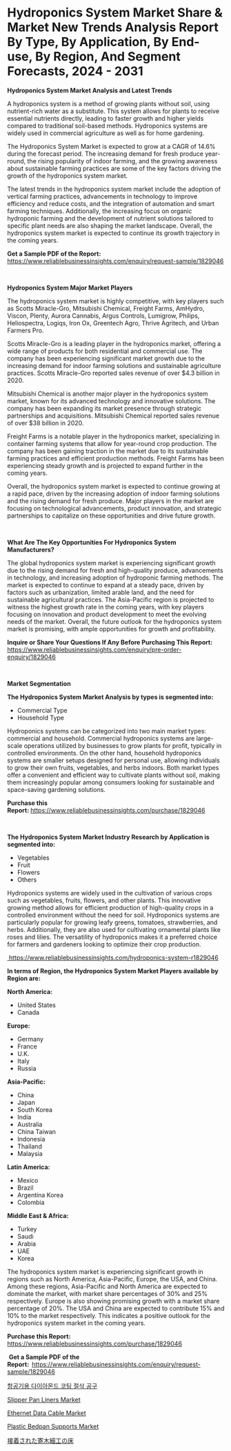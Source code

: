 <p><h1>Hydroponics System Market Share & Market New Trends Analysis Report By Type, By Application, By End-use, By Region, And Segment Forecasts, 2024 - 2031</h1></p><p><strong>Hydroponics System Market Analysis and Latest Trends</strong></p>
<p><p>A hydroponics system is a method of growing plants without soil, using nutrient-rich water as a substitute. This system allows for plants to receive essential nutrients directly, leading to faster growth and higher yields compared to traditional soil-based methods. Hydroponics systems are widely used in commercial agriculture as well as for home gardening.</p><p>The Hydroponics System Market is expected to grow at a CAGR of 14.6% during the forecast period. The increasing demand for fresh produce year-round, the rising popularity of indoor farming, and the growing awareness about sustainable farming practices are some of the key factors driving the growth of the hydroponics system market.</p><p>The latest trends in the hydroponics system market include the adoption of vertical farming practices, advancements in technology to improve efficiency and reduce costs, and the integration of automation and smart farming techniques. Additionally, the increasing focus on organic hydroponic farming and the development of nutrient solutions tailored to specific plant needs are also shaping the market landscape. Overall, the hydroponics system market is expected to continue its growth trajectory in the coming years.</p></p>
<p><strong>Get a Sample PDF of the Report:&nbsp;</strong> <a href="https://www.reliablebusinessinsights.com/enquiry/request-sample/1829046">https://www.reliablebusinessinsights.com/enquiry/request-sample/1829046</a></p>
<p>&nbsp;</p>
<p><strong>Hydroponics System Major Market Players</strong></p>
<p><p>The hydroponics system market is highly competitive, with key players such as Scotts Miracle-Gro, Mitsubishi Chemical, Freight Farms, AmHydro, Viscon, Plenty, Aurora Cannabis, Argus Controls, Lumigrow, Philips, Heliospectra, Logiqs, Iron Ox, Greentech Agro, Thrive Agritech, and Urban Farmers Pro. </p><p>Scotts Miracle-Gro is a leading player in the hydroponics market, offering a wide range of products for both residential and commercial use. The company has been experiencing significant market growth due to the increasing demand for indoor farming solutions and sustainable agriculture practices. Scotts Miracle-Gro reported sales revenue of over $4.3 billion in 2020.</p><p>Mitsubishi Chemical is another major player in the hydroponics system market, known for its advanced technology and innovative solutions. The company has been expanding its market presence through strategic partnerships and acquisitions. Mitsubishi Chemical reported sales revenue of over $38 billion in 2020.</p><p>Freight Farms is a notable player in the hydroponics market, specializing in container farming systems that allow for year-round crop production. The company has been gaining traction in the market due to its sustainable farming practices and efficient production methods. Freight Farms has been experiencing steady growth and is projected to expand further in the coming years.</p><p>Overall, the hydroponics system market is expected to continue growing at a rapid pace, driven by the increasing adoption of indoor farming solutions and the rising demand for fresh produce. Major players in the market are focusing on technological advancements, product innovation, and strategic partnerships to capitalize on these opportunities and drive future growth.</p></p>
<p>&nbsp;</p>
<p><strong>What Are The Key Opportunities For Hydroponics System Manufacturers?</strong></p>
<p><p>The global hydroponics system market is experiencing significant growth due to the rising demand for fresh and high-quality produce, advancements in technology, and increasing adoption of hydroponic farming methods. The market is expected to continue to expand at a steady pace, driven by factors such as urbanization, limited arable land, and the need for sustainable agricultural practices. The Asia-Pacific region is projected to witness the highest growth rate in the coming years, with key players focusing on innovation and product development to meet the evolving needs of the market. Overall, the future outlook for the hydroponics system market is promising, with ample opportunities for growth and profitability.</p></p>
<p><strong>Inquire or Share Your Questions If Any Before Purchasing This Report:</strong> <a href="https://www.reliablebusinessinsights.com/enquiry/pre-order-enquiry/1829046">https://www.reliablebusinessinsights.com/enquiry/pre-order-enquiry/1829046</a></p>
<p>&nbsp;</p>
<p><strong>Market Segmentation</strong></p>
<p><strong>The Hydroponics System Market Analysis by types is segmented into:</strong></p>
<p><ul><li>Commercial Type</li><li>Household Type</li></ul></p>
<p><p>Hydroponics systems can be categorized into two main market types: commercial and household. Commercial hydroponics systems are large-scale operations utilized by businesses to grow plants for profit, typically in controlled environments. On the other hand, household hydroponics systems are smaller setups designed for personal use, allowing individuals to grow their own fruits, vegetables, and herbs indoors. Both market types offer a convenient and efficient way to cultivate plants without soil, making them increasingly popular among consumers looking for sustainable and space-saving gardening solutions.</p></p>
<p><strong>Purchase this Report:&nbsp;</strong><a href="https://www.reliablebusinessinsights.com/purchase/1829046">https://www.reliablebusinessinsights.com/purchase/1829046</a></p>
<p>&nbsp;</p>
<p><strong>The Hydroponics System Market Industry Research by Application is segmented into:</strong></p>
<p><ul><li>Vegetables</li><li>Fruit</li><li>Flowers</li><li>Others</li></ul></p>
<p><p>Hydroponics systems are widely used in the cultivation of various crops such as vegetables, fruits, flowers, and other plants. This innovative growing method allows for efficient production of high-quality crops in a controlled environment without the need for soil. Hydroponics systems are particularly popular for growing leafy greens, tomatoes, strawberries, and herbs. Additionally, they are also used for cultivating ornamental plants like roses and lilies. The versatility of hydroponics makes it a preferred choice for farmers and gardeners looking to optimize their crop production.</p></p>
<p><a href="https://www.reliablebusinessinsights.com/hydroponics-system-r1829046">&nbsp;https://www.reliablebusinessinsights.com/hydroponics-system-r1829046</a></p>
<p><strong>In terms of Region, the Hydroponics System Market Players available by Region are:</strong></p>
<p>
    <p> <strong> North America: </strong>
        <ul>
            <li>United States</li>
            <li>Canada</li>
        </ul>
        </p> 
    <p> <strong> Europe: </strong>
        <ul>
            <li>Germany</li>
            <li>France</li>
            <li>U.K.</li>
            <li>Italy</li>
            <li>Russia</li>
        </ul>
        </p> 
    <p> <strong> Asia-Pacific: </strong>
        <ul>
            <li>China</li>
            <li>Japan</li>
            <li>South Korea</li>
            <li>India</li>
            <li>Australia</li>
            <li>China Taiwan</li>
            <li>Indonesia</li>
            <li>Thailand</li>
            <li>Malaysia</li>
        </ul>
        </p> 
    <p> <strong> Latin America: </strong>
        <ul>
            <li>Mexico</li>
            <li>Brazil</li>
            <li>Argentina Korea</li>
            <li>Colombia</li>
        </ul>
        </p> 
    <p> <strong> Middle East & Africa: </strong>
        <ul>
            <li>Turkey</li>
            <li>Saudi</li>
            <li>Arabia</li>
            <li>UAE</li>
            <li>Korea</li>
        </ul>
    </p>
    </p>
<p><p>The hydroponics system market is experiencing significant growth in regions such as North America, Asia-Pacific, Europe, the USA, and China. Among these regions, Asia-Pacific and North America are expected to dominate the market, with market share percentages of 30% and 25% respectively. Europe is also showing promising growth with a market share percentage of 20%. The USA and China are expected to contribute 15% and 10% to the market respectively. This indicates a positive outlook for the hydroponics system market in the coming years.</p></p>
<p><strong>Purchase this Report: </strong><a href="https://www.reliablebusinessinsights.com/purchase/1829046">https://www.reliablebusinessinsights.com/purchase/1829046</a></p>
<p>&nbsp;<strong>Get a Sample PDF of the Report:&nbsp;&nbsp;</strong><a href="https://www.reliablebusinessinsights.com/enquiry/request-sample/1829046">https://www.reliablebusinessinsights.com/enquiry/request-sample/1829046</a></p>
<p><strong></strong></p>
<p><p><a href="https://github.com/asratman/Market-Research-Report-List-1/blob/main/3522737112271.md">항공기용 다이아몬드 코팅 절삭 공구</a></p><p><a href="https://github.com/isharif044/Market-Research-Report-List-1/blob/main/slipper-pan-liners-market.md">Slipper Pan Liners Market</a></p><p><a href="https://issuu.com/reportprime-2/docs/ethernet-data-cable-market-size-2030.pptx">Ethernet Data Cable Market</a></p><p><a href="https://github.com/abdillahsp58/Market-Research-Report-List-1/blob/main/plastic-bedpan-supports-market.md">Plastic Bedpan Supports Market</a></p><p><a href="https://github.com/JacksonWiza1924/Market-Research-Report-List-2/blob/main/1889505119630.md">接着された寄木細工の床</a></p></p>